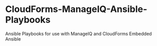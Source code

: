 # CloudForms-ManageIQ-Ansible-Playbooks
Ansible Playbooks for use with ManageIQ and CloudForms Embedded Ansible
